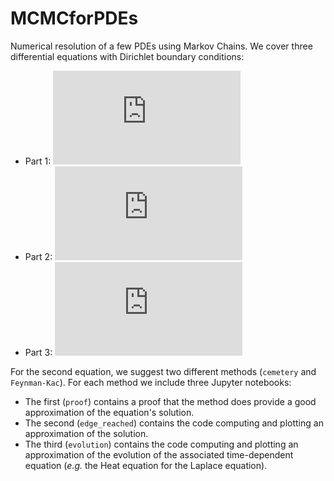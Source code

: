 # MCMCforPDEs
Numerical resolution of a few PDEs using Markov Chains.
We cover three differential equations with Dirichlet boundary conditions:
* Part 1: ![equation](https://latex.codecogs.com/gif.latex?%5CDelta%20f%28x%2Cy%29%20%3D%200)
* Part 2: ![equation](https://latex.codecogs.com/gif.latex?%5CDelta%20f%28x%2Cy%29%20-%20%5Cgamma%20f%28x%2Cy%29%20%3D%200)
* Part 3: ![equation](https://latex.codecogs.com/gif.latex?%5CDelta%20f%28x%2Cy%29%20-%202f%28x%2Cy%29%20&plus;%20f%28x%2Cy%29%5E2%3D%200)

For the second equation, we suggest two different methods (`cemetery` and `Feynman-Kac`). For each method we include three Jupyter notebooks:
* The first (`proof`) contains a proof that the method does provide a good approximation of the equation's solution.
* The second (`edge_reached`) contains the code computing and plotting an approximation of the solution.
* The third (`evolution`) contains the code computing and plotting an approximation of the evolution of the associated time-dependent equation (*e.g.* the Heat equation for the Laplace equation).